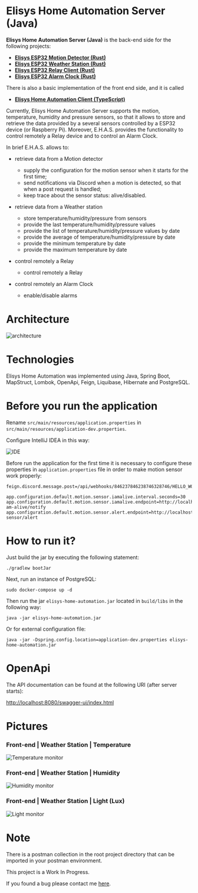 # Elisys Home Automation Server (Java)

**Elisys Home Automation Server (Java)** is the back-end side
for the following projects:

- [**Elisys ESP32 Motion Detector (Rust)**](https://github.com/goto-eof/esp32-motion-detector-and-server-notifier-rust)
- [**Elisys ESP32 Weather Station (Rust)**](https://github.com/goto-eof/elisys-esp32-weather-station-client-rust)
- [**Elisys ESP32 Relay Client (Rust)**](https://github.com/goto-eof/elisys-esp32-relay-client-rust)
- [**Elisys ESP32 Alarm Clock (Rust)**](https://github.com/goto-eof/elisys-esp32-alarm-clock-rust)

There is also a basic implementation of the front end side, and it is called 
- [**Elisys Home Automation Client (TypeScript)**](https://github.com/goto-eof/elisys-home-automation-client-typescript)

Currently, Elisys Home Automation Server supports the motion, temperature, humidity and pressure sensors, so that it
allows to
store and retrieve the data provided by a several sensors controlled by a ESP32 device (or Raspberry Pi).
Moreover, E.H.A.S. provides the functionality to control remotely a Relay device and to control an Alarm Clock.

In brief E.H.A.S. allows to:

- retrieve data from a Motion detector
    - supply the configuration for the motion sensor when it starts for the first time;
    - send notifications via Discord when a motion is detected, so that when a post request is handled;
    - keep trace about the sensor status:  alive/disabled.

- retrieve data from a Weather station
    - store temperature/humidity/pressure from sensors
    - provide the last temperature/humidity/pressure values
    - provide the list of temperature/humidity/pressure values by date
    - provide the average of temperature/humidity/pressure by date
    - provide the minimum temperature by date
    - provide the maximum temperature by date

- control remotely a Relay
    - control remotely a Relay

- control remotely an Alarm Clock
    - enable/disable alarms

# Architecture
![architecture](images/elisys-architecture.png)


# Technologies

Elisys Home Automation was implemented using Java, Spring Boot, MapStruct, Lombok, OpenApi, Feign, Liquibase, Hibernate
and
PostgreSQL.

# Before you run the application

Rename `src/main/resources/application.properties` in `src/main/resources/application-dev.properties`.

Configure IntelliJ IDEA in this way:

![IDE](images/ide_config.png)

Before run the application for the first time it is necessary to configure these properties in `application.properties`
file in order to make motion sensor work properly:

```
feign.discord.message.post=/api/webhooks/846237846238746328746/HELLO_WORLD

app.configuration.default.motion.sensor.iamalive.interval.seconds=30
app.configuration.default.motion.sensor.iamalive.endpoint=http://localhost:8080/api/v1/i-am-alive/notify
app.configuration.default.motion.sensor.alert.endpoint=http://localhost:8080/api/v1/motion-sensor/alert
```

# How to run it?

Just build the jar by executing the following statement:

```
./gradlew bootJar 
```

Next, run an instance of PostgreSQL:

```
sudo docker-compose up -d
```

Then run the jar `elisys-home-automation.jar` located in `build/libs` in the following way:

```
java -jar elisys-home-automation.jar
```

Or for external configuration file:

```
java -jar -Dspring.config.location=application-dev.properties elisys-home-automation.jar
```

# OpenApi

The API documentation can be found at the following URI (after server starts):

[http://localhost:8080/swagger-ui/index.html](http://localhost:8080/swagger-ui/index.html)

# Pictures
### Front-end | Weather Station | Temperature
![Temperature monitor](images/temperature.png)
### Front-end | Weather Station | Humidity
![Humidity monitor](images/humidity.png)
### Front-end | Weather Station | Light (Lux)
![Light monitor](images/light_lux.png)

# Note

There is a postman collection in the root project directory that can be imported in your postman environment.

This project is a Work In Progress.

If you found a bug please contact me [here](https://andre-i.eu/#contactme).
